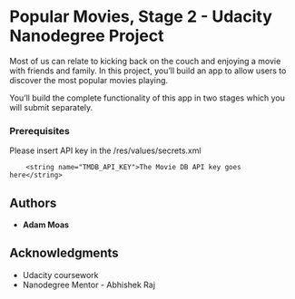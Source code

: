 # Popular Movies, Stage 2 - Udacity Nanodegree Project

Most of us can relate to kicking back on the couch and enjoying a movie with friends and family. In this project, you’ll build an app to allow users to discover the most popular movies playing.

You’ll build the complete functionality of this app in two stages which you will submit separately.

### Prerequisites

Please insert API key in the /res/values/secrets.xml

```
    <string name="TMDB_API_KEY">The Movie DB API key goes here</string>

```

## Authors

* **Adam Moas**

## Acknowledgments

* Udacity coursework
* Nanodegree Mentor - Abhishek Raj
